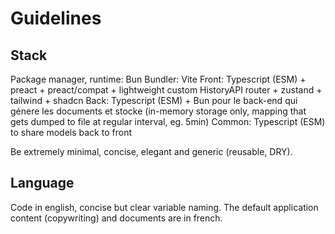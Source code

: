 # Guidelines

## Stack
Package manager, runtime: Bun
Bundler: Vite
Front: Typescript (ESM) + preact + preact/compat + lightweight custom HistoryAPI router + zustand + tailwind + shadcn
Back: Typescript (ESM) + Bun pour le back-end qui génere les documents et stocke (in-memory storage only, mapping that gets dumped to file at regular interval, eg. 5min)
Common: Typescript (ESM) to share models back to front

Be extremely minimal, concise, elegant and generic (reusable, DRY).

## Language
Code in english, concise but clear variable naming.
The default application content (copywriting) and documents are in french.
